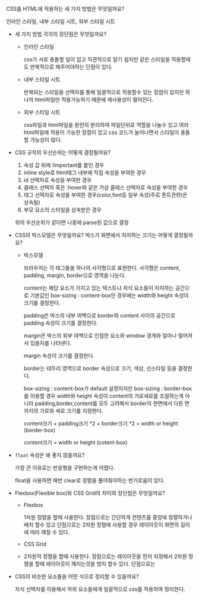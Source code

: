CSS를 HTML에 적용하는 세 가지 방법은 무엇일까요?

인라인 스타일, 내부 스타일 시트, 외부 스타일 시트

- 세 가지 방법 각각의 장단점은 무엇일까요?
    - 인라인 스타일
        
        css가 서로 충돌할 일이 없고 직관적으로 알기 쉽지만 같은 스타일을 적용할때도 반복적으로 해주어야하는 단점이 있다.
        
    - 내부 스타일 시트
        
        반복되는 스타일을 선택자를 통해 일괄적으로 적용할수 있는 장점이 있지만 하나의 html파일만 적용가능하기 때문에 재사용성이 떨어진다. 
        
    - 외부 스타일 시트
        
        css파일과 html파일을 완전히 분리하여 파일단위로 역할을 나눌수 있고 여러 html파일에 적용이 가능한 장점이 있고 css 코드가 늘어나면서 스타일이 충돌할 가능성이 많다.
        
- CSS 규칙의 우선순위는 어떻게 결정될까요?
    1. 속성 값 뒤에 !important를 붙인 경우
    2. inline style로 html태그 내부에 직접 속성을 부여한 경우
    3. id 선택자로 속성을 부여한 경우
    4. 클래스 선택자 혹은 :hover와 같은 가상 클래스 선택자로 속성을 부여한 경우
    5. 태그 선택자로 속성을 부여한 경우(color,font등 일부 속성(주로 폰트관련)은 상속됨)
    6. 부모 요소의 스타일을 상속받은 경우 
    
    위의 우선순위가 같다면 나중에 parse된 값으로 결정
    
- CSS의 박스모델은 무엇일까요? 박스가 화면에서 차지하는 크기는 어떻게 결정될까요?
    - 박스모델
        
        브라우저는 각 태그들을 하나의 사각형으로 표현한다. 사각형은 content, padding, margin, border으로 영역을 나눈다. 
        
        content는 해당 요소가 가지고 있는 텍스트나 자식 요소들이 차지하는 공간으로 기본값인 box-sizing : content-box인 경우에는 width와 height 속성이 크기를 결정한다.
        
        padding은 박스의 내부 여백으로 border와 content 사이의 공간으로 padding 속성이 크기를 결정한다.
        
        margin은 박스의 외부 여백으로 인접한 요소와 window 경계와 얼마나 떨어져서 있을지를 나타낸다.
        
        margin 속성이 크기를 결정한다.
        
        border는 테두리 영역으로 border 속성으로 크기, 색상, 선스타일 등을 결정한다.
        
        box-sizing : content-box가 default 설정이지만 box-sizing : border-box를 이용할 경우 width와 height 속성이 content의 가로세로를 조절하는게 아니라 padding,border,content를 모두 고려해서 border의 한면에서 다른 면까지의 가로와 세로 크기를 지정한다. 
        
        content크기 + padding크기 *2 + border크기 *2 = width or height (border-box)
        
        content크기 = width or height (cotent-box)
        

- `float` 속성은 왜 좋지 않을까요?
    
    가장 큰 이유로는 반응형을 구현하는게 어렵다.
    
    float을 사용하면 매번 clear로 정렬을 풀어줘야하는 번거로움이 있다. 
    
- Flexbox(Flexible box)와 CSS Grid의 차이와 장단점은 무엇일까요?
    - Flexbox
        
        1차원 정렬을 할때 사용한다. 장점으로는 간단하게 컨텐츠를 중앙에 정렬하거나 배치 할수 있고 단점으로는 2차원 정렬에 사용할 경우 레이아웃이 화면의 길이에 따라 깨질 수 있다.
        
    - CSS Grid
    - 2차원적 정렬을 할때 사용한다. 장점으로는 레이아웃을 먼저 지정해서 2차원 정렬을 할때 레이아웃이 깨지는것을 방지 할수 있다. 단점으로는
- CSS의 비슷한 요소들을 어떤 식으로 정리할 수 있을까요?
    
    자식 선택자를 이용해서 하위 요소들에게 일괄적으로 css를 적용하여 정리한다.